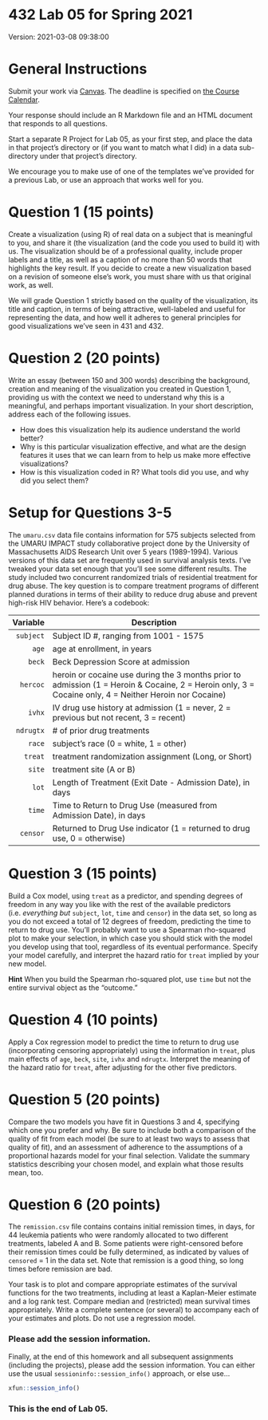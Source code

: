 432 Lab 05 for Spring 2021
================

Version: 2021-03-08 09:38:00

# General Instructions

Submit your work via [Canvas](https://canvas.case.edu/). The deadline is
specified on [the Course
Calendar](https://thomaselove.github.io/432/calendar.html).

Your response should include an R Markdown file and an HTML document
that responds to all questions.

Start a separate R Project for Lab 05, as your first step, and place the
data in that project’s directory or (if you want to match what I did) in
a data sub-directory under that project’s directory.

We encourage you to make use of one of the templates we’ve provided for
a previous Lab, or use an approach that works well for you.

# Question 1 (15 points)

Create a visualization (using R) of real data on a subject that is
meaningful to you, and share it (the visualization (and the code you
used to build it) with us. The visualization should be of a professional
quality, include proper labels and a title, as well as a caption of no
more than 50 words that highlights the key result. If you decide to
create a new visualization based on a revision of someone else’s work,
you must share with us that original work, as well.

We will grade Question 1 strictly based on the quality of the
visualization, its title and caption, in terms of being attractive,
well-labeled and useful for representing the data, and how well it
adheres to general principles for good visualizations we’ve seen in 431
and 432.

# Question 2 (20 points)

Write an essay (between 150 and 300 words) describing the background,
creation and meaning of the visualization you created in Question 1,
providing us with the context we need to understand why this is a
meaningful, and perhaps important visualization. In your short
description, address each of the following issues.

-   How does this visualization help its audience understand the world
    better?
-   Why is this particular visualization effective, and what are the
    design features it uses that we can learn from to help us make more
    effective visualizations?
-   How is this visualization coded in R? What tools did you use, and
    why did you select them?

# Setup for Questions 3-5

The `umaru.csv` data file contains information for 575 subjects selected
from the UMARU IMPACT study collaborative project done by the University
of Massachusetts AIDS Research Unit over 5 years (1989-1994). Various
versions of this data set are frequently used in survival analysis
texts. I’ve tweaked your data set enough that you’ll see some different
results. The study included two concurrent randomized trials of
residential treatment for drug abuse. The key question is to compare
treatment programs of different planned durations in terms of their
ability to reduce drug abuse and prevent high-risk HIV behavior. Here’s
a codebook:

|  Variable | Description                                                                                                                                            |
|----------:|--------------------------------------------------------------------------------------------------------------------------------------------------------|
| `subject` | Subject ID \#, ranging from 1001 - 1575                                                                                                                |
|     `age` | age at enrollment, in years                                                                                                                            |
|    `beck` | Beck Depression Score at admission                                                                                                                     |
|  `hercoc` | heroin or cocaine use during the 3 months prior to admission (1 = Heroin & Cocaine, 2 = Heroin only, 3 = Cocaine only, 4 = Neither Heroin nor Cocaine) |
|    `ivhx` | IV drug use history at admission (1 = never, 2 = previous but not recent, 3 = recent)                                                                  |
| `ndrugtx` | \# of prior drug treatments                                                                                                                            |
|    `race` | subject’s race (0 = white, 1 = other)                                                                                                                  |
|   `treat` | treatment randomization assignment (Long, or Short)                                                                                                    |
|    `site` | treatment site (A or B)                                                                                                                                |
|     `lot` | Length of Treatment (Exit Date - Admission Date), in days                                                                                              |
|    `time` | Time to Return to Drug Use (measured from Admission Date), in days                                                                                     |
|  `censor` | Returned to Drug Use indicator (1 = returned to drug use, 0 = otherwise)                                                                               |

# Question 3 (15 points)

Build a Cox model, using `treat` as a predictor, and spending degrees of
freedom in any way you like with the rest of the available predictors
(i.e. *everything but* `subject`, `lot`, `time` and `censor`) in the
data set, so long as you do not exceed a total of 12 degrees of freedom,
predicting the time to return to drug use. You’ll probably want to use a
Spearman rho-squared plot to make your selection, in which case you
should stick with the model you develop using that tool, regardless of
its eventual performance. Specify your model carefully, and interpret
the hazard ratio for `treat` implied by your new model.

**Hint** When you build the Spearman rho-squared plot, use `time` but
not the entire survival object as the “outcome.”

# Question 4 (10 points)

Apply a Cox regression model to predict the time to return to drug use
(incorporating censoring appropriately) using the information in
`treat`, plus main effects of `age`, `beck`, `site`, `ivhx` and
`ndrugtx`. Interpret the meaning of the hazard ratio for `treat`, after
adjusting for the other five predictors.

# Question 5 (20 points)

Compare the two models you have fit in Questions 3 and 4, specifying
which one you prefer and why. Be sure to include both a comparison of
the quality of fit from each model (be sure to at least two ways to
assess that quality of fit), and an assessment of adherence to the
assumptions of a proportional hazards model for your final selection.
Validate the summary statistics describing your chosen model, and
explain what those results mean, too.

# Question 6 (20 points)

The `remission.csv` file contains contains initial remission times, in
days, for 44 leukemia patients who were randomly allocated to two
different treatments, labeled A and B. Some patients were right-censored
before their remission times could be fully determined, as indicated by
values of `censored` = 1 in the data set. Note that remission is a good
thing, so long times before remission are bad.

Your task is to plot and compare appropriate estimates of the survival
functions for the two treatments, including at least a Kaplan-Meier
estimate and a log rank test. Compare median and (restricted) mean
survival times appropriately. Write a complete sentence (or several) to
accompany each of your estimates and plots. Do not use a regression
model.

### Please add the session information.

Finally, at the end of this homework and all subsequent assignments
(including the projects), please add the session information. You can
either use the usual `sessioninfo::session_info()` approach, or else
use…

``` r
xfun::session_info()
```

### This is the end of Lab 05.

